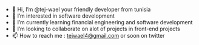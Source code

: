 - 👋 Hi, I’m @tej-wael your friendly developer from tunisia
- 👀 I’m interested in software development
- 🌱 I’m currently learning financial engineering and software development
- 💞️ I’m looking to collaborate on alot of projects in front-end projects
- 📫 How to reach me : tejwael4@gmail.com or soon on twitter

<!---
tej-wael/tej-wael is a ✨ special ✨ repository because its `README.md` (this file) appears on your GitHub profile.
You can click the Preview link to take a look at your changes.
--->
